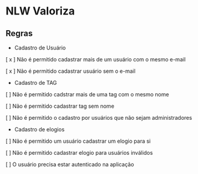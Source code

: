 # NLW Valoriza

## Regras

- Cadastro de Usuário

[ x ] Não é permitido cadastrar mais de um usuário com o mesmo e-mail

[ x ] Não é permitido cadastrar usuário sem o e-mail

- Cadastro de TAG

 [ ] Não é permitido cadstrar mais de uma tag com o mesmo nome

 [ ] Não é permitido cadastrar tag sem nome

 [ ] Não é permitido o cadastro por usuários que não sejam administradores

 - Cadastro de elogios

 [ ] Não é permitido um usuário cadastrar um elogio para si

 [ ] Não é permitido cadastrar elogio para usuários inválidos

 [ ] O usuário precisa estar autenticado na aplicação
